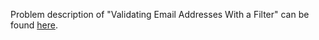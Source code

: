 Problem description of "Validating Email Addresses With a Filter" can be found [here](https://www.hackerrank.com/challenges/validate-list-of-email-address-with-filter/problem?isFullScreen=true).